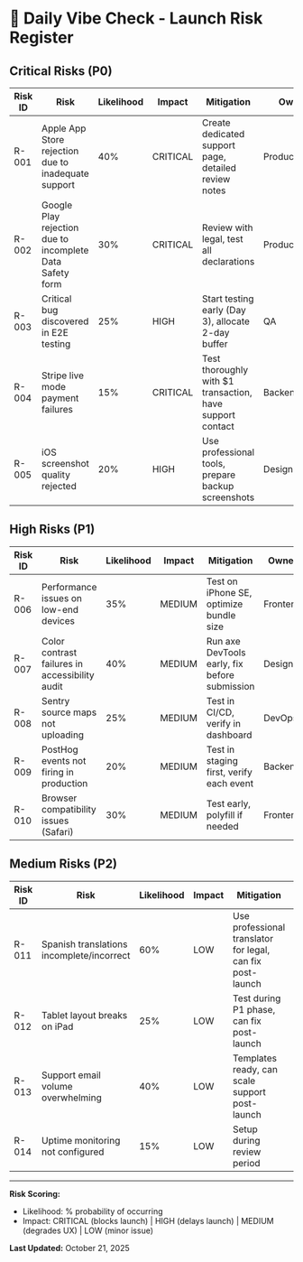 # 🚨 Daily Vibe Check - Launch Risk Register

## Critical Risks (P0)

| Risk ID | Risk | Likelihood | Impact | Mitigation | Owner |
|---------|------|------------|--------|------------|-------|
| R-001 | Apple App Store rejection due to inadequate support | 40% | CRITICAL | Create dedicated support page, detailed review notes | Product |
| R-002 | Google Play rejection due to incomplete Data Safety form | 30% | CRITICAL | Review with legal, test all declarations | Product/Legal |
| R-003 | Critical bug discovered in E2E testing | 25% | HIGH | Start testing early (Day 3), allocate 2-day buffer | QA |
| R-004 | Stripe live mode payment failures | 15% | CRITICAL | Test thoroughly with $1 transaction, have support contact | Backend |
| R-005 | iOS screenshot quality rejected | 20% | HIGH | Use professional tools, prepare backup screenshots | Design |

## High Risks (P1)

| Risk ID | Risk | Likelihood | Impact | Mitigation | Owner |
|---------|------|------------|--------|------------|-------|
| R-006 | Performance issues on low-end devices | 35% | MEDIUM | Test on iPhone SE, optimize bundle size | Frontend |
| R-007 | Color contrast failures in accessibility audit | 40% | MEDIUM | Run axe DevTools early, fix before submission | Design |
| R-008 | Sentry source maps not uploading | 25% | MEDIUM | Test in CI/CD, verify in dashboard | DevOps |
| R-009 | PostHog events not firing in production | 20% | MEDIUM | Test in staging first, verify each event | Backend |
| R-010 | Browser compatibility issues (Safari) | 30% | MEDIUM | Test early, polyfill if needed | Frontend |

## Medium Risks (P2)

| Risk ID | Risk | Likelihood | Impact | Mitigation | Owner |
|---------|------|------------|--------|------------|-------|
| R-011 | Spanish translations incomplete/incorrect | 60% | LOW | Use professional translator for legal, can fix post-launch | Content |
| R-012 | Tablet layout breaks on iPad | 25% | LOW | Test during P1 phase, can fix post-launch | Frontend |
| R-013 | Support email volume overwhelming | 40% | LOW | Templates ready, can scale support post-launch | Support |
| R-014 | Uptime monitoring not configured | 15% | LOW | Setup during review period | DevOps |

---

**Risk Scoring:**
- Likelihood: % probability of occurring
- Impact: CRITICAL (blocks launch) | HIGH (delays launch) | MEDIUM (degrades UX) | LOW (minor issue)

**Last Updated:** October 21, 2025
